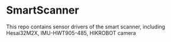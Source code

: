 # SmartScanner
This repo contains sensor drivers of the smart scanner, including Hesai32M2X, IMU-HWT905-485, HIKROBOT camera
